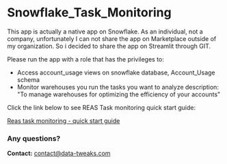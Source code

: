 # Snowflake_Task_Monitoring
This app is actually a native app on Snowflake. As an individual, not a company, unfortunately I can not share the app on Marketplace outside of my organization. So i decided to share the app on Streamlit through GIT. 

Please run the app with a role that has the privileges to:
  - Access account_usage views on snowflake database, Account_Usage schema  
  - Monitor warehouses you run the tasks you want to analyze 
      description: "To manage warehouses for optimizing the efficiency of your accounts"


Click the link below to see REAS Task monitoring quick start guide: 

[Reas task monitoring - quick start guide](https://data-tweaks.com/reas-task-monitoring/) 


### ****Any questions?****

 ****Contact:**** contact@data-tweaks.com 
